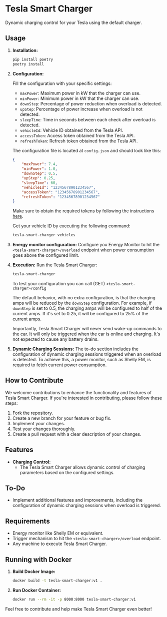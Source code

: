 # Tesla Smart Charger

Dynamic charging control for your Tesla using the default charger.

## Usage

1. **Installation:**
   ```bash
   pip install poetry
   poetry install
   ```

2. **Configuration:**
   
   Fill the configuration with your specific settings:
   - `maxPower`: Maximum power in kW that the charger can use.
   - `minPower`: Minimum power in kW that the charger can use.
   - `downStep`: Percentage of power reduction when overload is detected.
   - `upStep`: Percentage of power increase when overload is not detected.
   - `sleepTime`: Time in seconds between each check after overload is detected.
   - `vehicleId`: Vehicle ID obtained from the Tesla API.
   - `accessToken`: Access token obtained from the Tesla API.
   - `refreshToken`: Refresh token obtained from the Tesla API.

   The configuration file is located at `config.json` and should look like this:
   ```json
   {
       "maxPower": 7.4,
       "minPower": 1.0,
       "downStep": 0.5,
       "upStep": 0.25,
       "sleepTime": 60,
       "vehicleId": "12345678901234567",
       "accessToken": "12345678901234567",
       "refreshToken": "12345678901234567"
   }
   
   ```
   Make sure to obtain the required tokens by following the instructions [here](https://github.com/adriankumpf/tesla_auth).

   Get your vehicle ID by executing the following command:
   ```bash
   tesla-smart-charger vehicles
   ```


3. **Energy monitor configuration:**
   Configure you Energy Monitor to hit the `<tesla-smart-charger>/overload` endpoint when power consumption goes above the configured limit.

4. **Execution:**
   Run the Tesla Smart Charger:
   ```bash
   tesla-smart-charger
   ```

   To test your configuration you can call (GET) `<tesla-smart-charger>/config`

   The default behavior, with no extra configuration, is that the charging amps will be reduced by the `downStep` configuration. For example, if `downStep` is set to 0.5, the charging amps will be configured to half of the current amps. If it's set to 0.25, it will be configured to 25% of the current amps.

   Importantly, Tesla Smart Charger will never send wake-up commands to the car. It will only be triggered when the car is online and charging. It's not expected to cause any battery drains.

5. **Dynamic Charging Sessions:**
   The to-do section includes the configuration of dynamic charging sessions triggered when an overload is detected. To achieve this, a power monitor, such as Shelly EM, is required to fetch current power consumption.

## How to Contribute

We welcome contributions to enhance the functionality and features of Tesla Smart Charger. If you're interested in contributing, please follow these steps:

1. Fork the repository.
2. Create a new branch for your feature or bug fix.
3. Implement your changes.
4. Test your changes thoroughly.
5. Create a pull request with a clear description of your changes.

## Features

- **Charging Control:**
  - The Tesla Smart Charger allows dynamic control of charging parameters based on the configured settings.

## To-Do

- Implement additional features and improvements, including the configuration of dynamic charging sessions when overload is triggered.

## Requirements

- Energy monitor like Shelly EM or equivalent.
- Trigger mechanism to hit the `<tesla-smart-charger>/overload` endpoint.
- Any machine to execute Tesla Smart Charger.

## Running with Docker

1. **Build Docker Image:**
   ```bash
   docker build -t tesla-smart-charger:v1 .
   ```

2. **Run Docker Container:**
   ```bash
   docker run --rm -it -p 8000:8000 tesla-smart-charger:v1
   ```

Feel free to contribute and help make Tesla Smart Charger even better!
